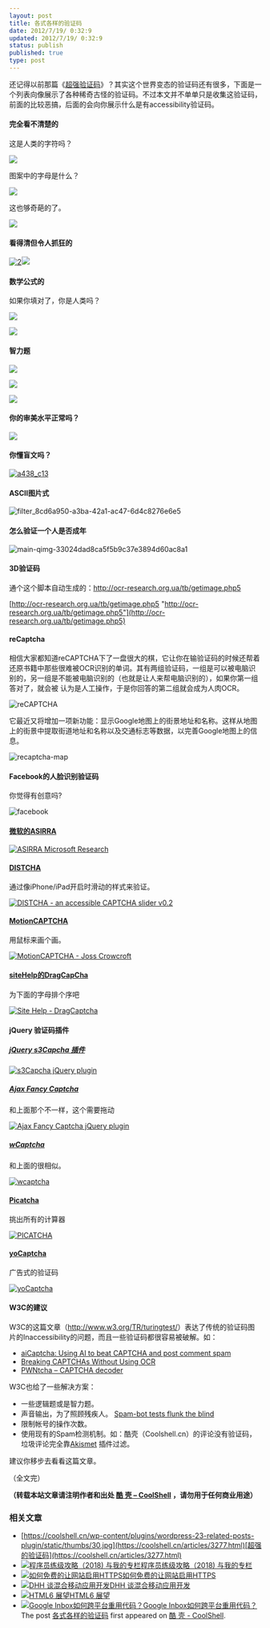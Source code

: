 ```yaml
---
layout: post
title: 各式各样的验证码
date: 2012/7/19/ 0:32:9
updated: 2012/7/19/ 0:32:9
status: publish
published: true
type: post
---
```


还记得以前那篇《[超强验证码](https://coolshell.cn/articles/3277.html "超强的验证码")》？其实这个世界变态的验证码还有很多，下面是一个列表向像展示了各种稀奇古怪的验证码。不过本文并不单单只是收集这验证码，前面的比较恶搞，后面的会向你展示什么是有accessibility验证码。


#### 完全看不清楚的


这是人类的字符吗？


![](../wp-content/uploads/2012/07/0.jpg)


图案中的字母是什么？


![](../wp-content/uploads/2012/07/7.jpg)



这也够奇葩的了。


![](../wp-content/uploads/2012/07/4.jpg)


#### 看得清但令人抓狂的


[![](../wp-content/uploads/2012/07/2.jpg "2")](https://coolshell.cn/wp-content/uploads/2012/07/2.jpg)![](../wp-content/uploads/2012/07/3.jpg)


####  数学公式的


如果你填对了，你是人类吗？


 [![](../wp-content/uploads/2012/07/5.jpg)](https://coolshell.cn/wp-content/uploads/2012/07/4.jpg)


 ![](../wp-content/uploads/2012/07/8.jpg)


#### 智力题


![](../wp-content/uploads/2012/07/1.jpg)


![](../wp-content/uploads/2012/07/worstcaptchaever.jpg)


[![](../wp-content/uploads/2012/07/9.jpg)](https://coolshell.cn/wp-content/uploads/2012/07/9.jpg)


#### 你的审美水平正常吗？


![](../wp-content/uploads/2012/07/6.jpg)


#### 你懂盲文吗？


[![](../wp-content/uploads/2012/07/a438_c13.jpg "a438_c13")](https://coolshell.cn/wp-content/uploads/2012/07/a438_c13.jpg)


#### ASCII图片式


![](../wp-content/uploads/2012/07/filter_8cd6a950-a3ba-42a1-ac47-6d4c8276e6e5.jpg "filter_8cd6a950-a3ba-42a1-ac47-6d4c8276e6e5")


#### 


#### 


#### 怎么验证一个人是否成年


 ![](../wp-content/uploads/2012/07/main-qimg-33024dad8ca5f5b9c37e3894d60ac8a1.jpg "main-qimg-33024dad8ca5f5b9c37e3894d60ac8a1")


#### 3D验证码


通个这个脚本自动生成的：<http://ocr-research.org.ua/tb/getimage.php5>


[http://ocr-research.org.ua/tb/getimage.php5 "http://ocr-research.org.ua/tb/getimage.php5"](http://ocr-research.org.ua/tb/getimage.php5)


#### 


#### reCaptcha


相信大家都知道reCAPTCHA下了一盘很大的棋，它让你在输验证码的时候还帮着还原书籍中那些很难被OCR识别的单词。其有两组验证码，一组是可以被电脑识别的，另一组是不能被电脑识别的（也就是让人来帮电脑识别的），如果你第一组答对了，就会被 认为是人工操作，于是你回答的第二组就会成为人肉OCR。


![](../wp-content/uploads/2012/07/reCAPTCHA.png "reCAPTCHA")


它最近又将增加一项新功能：显示Google地图上的街景地址和名称。这样从地图上的街景中提取街道地址和名称以及交通标志等数据，以完善Google地图上的信息。


![](../wp-content/uploads/2012/07/recaptcha-map.jpg "recaptcha-map")


#### Facebook的人脸识别验证码


你觉得有创意吗?


![](../wp-content/uploads/2012/07/facebook.jpg "facebook")


#### [微软的ASIRRA](http://research.microsoft.com/en-us/um/redmond/projects/asirra/)


[![](../wp-content/uploads/2012/07/ASIRRA-Microsoft-Research.png "ASIRRA   Microsoft Research")](http://research.microsoft.com/en-us/um/redmond/projects/asirra/)


#### [DISTCHA](http://accessibiliteweb.com/stuff/captcha-slider.html)


通过像iPhone/iPad开启时滑动的样式来验证。


[![](../wp-content/uploads/2012/07/DISTCHA-an-accessible-CAPTCHA-slider-v0.2.png "DISTCHA  - an accessible CAPTCHA slider   v0.2")](http://accessibiliteweb.com/stuff/captcha-slider.html)


#### [MotionCAPTCHA](http://josscrowcroft.com/projects/motioncaptcha-jquery-plugin/ "MotionCAPTCHA jQuery plugin")


用鼠标来画个画。


[![](../wp-content/uploads/2012/07/MotionCAPTCHA-Joss-Crowcroft.png "MotionCAPTCHA - Joss Crowcroft")](http://josscrowcroft.com/projects/motioncaptcha-jquery-plugin/)


#### [siteHelp的DragCapCha](http://sitehelp.com.au/demos/dragcaptcha.php)


为下面的字母排个序吧


[![](../wp-content/uploads/2012/07/Site-Help-DragCaptcha.png "Site Help - DragCaptcha")](http://sitehelp.com.au/demos/dragcaptcha.php)


#### jQuery 验证码插件


##### [jQuery s3Capcha 插件](http://serie3.info/s3capcha/demonstration.php)


[![](../wp-content/uploads/2012/07/s3Capcha-jQuery-plugin.png "s3Capcha jQuery plugin")](http://serie3.info/s3capcha/demonstration.php)


##### [Ajax Fancy Captcha](http://www.webdesignbeach.com/beachbar/ajax-fancy-captcha-jquery-plugin)


和上面那个不一样，这个需要拖动


[![](../wp-content/uploads/2012/07/Ajax-Fancy-Captcha-jQuery-plugin.png "Ajax Fancy Captcha   jQuery plugin")](http://www.webdesignbeach.com/beachbar/ajax-fancy-captcha-jquery-plugin)


##### [wCaptcha](http://www.wozia.pt/blog/wcaptcha-a-better-captcha-alternative-jquery-captcha-plugin/)


和上面的很相似。


[![](../wp-content/uploads/2012/07/wcaptcha-1.png "wcaptcha")](http://www.wozia.pt/blog/wcaptcha-a-better-captcha-alternative-jquery-captcha-plugin/)


#### [Picatcha](http://www.picatcha.com/captcha/)


挑出所有的计算器


[![](../wp-content/uploads/2012/07/PICATCHA.png "PICATCHA")](http://www.picatcha.com/captcha/)


#### [yoCaptcha](http://yocaptcha.com/)


广告式的验证码


[![](../wp-content/uploads/2012/07/yoCaptcha.png "yoCaptcha")](http://yocaptcha.com/)


#### W3C的建议


W3C的这篇文章（<http://www.w3.org/TR/turingtest/>）表达了传统的验证码图片的Inaccessibility的问题，而且一些验证码都很容易被破解。如：


* [aiCaptcha: Using AI to beat CAPTCHA and post comment spam](http://www.brains-n-brawn.com/default.aspx?vDir=aicaptcha)
* [Breaking CAPTCHAs Without Using OCR](http://www.cs.berkeley.edu/~mori/gimpy/gimpy.html)
* [PWNtcha – CAPTCHA decoder](http://sam.zoy.org/pwntcha/)


W3C也给了一些解决方案：


* 一些逻辑题或是智力题。
* 声音输出，为了照顾残疾人。 [Spam-bot tests flunk the blind](http://news.com.com/2100-1032-1022814.html)
* 限制帐号的操作次数。
* 使用现有的Spam检测机制。如：酷壳（Coolshell.cn）的评论没有验证码，垃圾评论完全靠[Akismet](http://akismet.com/) 插件过滤。


建议你移步去看看这篇文章。


（全文完）



**（转载本站文章请注明作者和出处 [酷 壳 – CoolShell](https://coolshell.cn/) ，请勿用于任何商业用途）**



### 相关文章

* [https://coolshell.cn/wp-content/plugins/wordpress-23-related-posts-plugin/static/thumbs/30.jpg](https://coolshell.cn/articles/3277.html)[超强的验证码](https://coolshell.cn/articles/3277.html)
* [![程序员练级攻略（2018)  与我的专栏](../wp-content/uploads/2018/05/300x262-150x150.jpg)](https://coolshell.cn/articles/18360.html)[程序员练级攻略（2018) 与我的专栏](https://coolshell.cn/articles/18360.html)
* [![如何免费的让网站启用HTTPS](../wp-content/uploads/2017/08/enable-https-banner-150x150.png)](https://coolshell.cn/articles/18094.html)[如何免费的让网站启用HTTPS](https://coolshell.cn/articles/18094.html)
* [![DHH 谈混合移动应用开发](../wp-content/uploads/2014/12/1053-DHH-150x150.jpg)](https://coolshell.cn/articles/12225.html)[DHH 谈混合移动应用开发](https://coolshell.cn/articles/12225.html)
* [![HTML6 展望](../wp-content/uploads/2014/12/html6-150x150.jpeg)](https://coolshell.cn/articles/12206.html)[HTML6 展望](https://coolshell.cn/articles/12206.html)
* [![Google Inbox如何跨平台重用代码？](../wp-content/uploads/2014/11/inbox2-640x264-150x150.jpg)](https://coolshell.cn/articles/12136.html)[Google Inbox如何跨平台重用代码？](https://coolshell.cn/articles/12136.html)
The post [各式各样的验证码](https://coolshell.cn/articles/7917.html) first appeared on [酷 壳 - CoolShell](https://coolshell.cn).